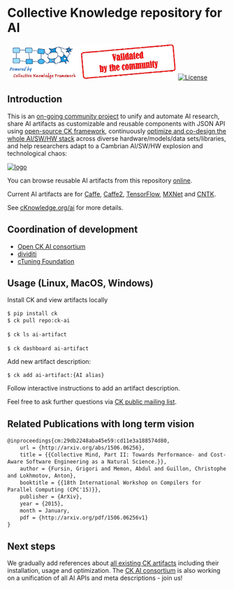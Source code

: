 # Collective Knowledge repository for AI

[![logo](https://github.com/ctuning/ck-guide-images/blob/master/logo-powered-by-ck.png)](https://github.com/ctuning/ck)
[![logo](https://github.com/ctuning/ck-guide-images/blob/master/logo-validated-by-the-community-simple.png)](http://cTuning.org)
[![License](https://img.shields.io/badge/License-BSD%203--Clause-blue.svg)](https://opensource.org/licenses/BSD-3-Clause)

## Introduction
This is an [on-going community project](http://cKnowledge.org/ai) to unify and automate AI research,
share AI artifacts as customizable and reusable components with JSON API using 
[open-source CK framework](http://github.com/ctuning/ck),
continuously [optimize and co-design the whole AI/SW/HW stack](http://cKnowledge.org/repo) 
across diverse hardware/models/data sets/libraries,
and help researchers adapt to a Cambrian AI/SW/HW explosion and technological chaos:

[![logo](http://cknowledge.org/images/ai-cloud-resize.png)](http://cKnowledge.org/ai)

You can browse reusable AI artifacts from this repository [online](http://cKnowledge.org/ai-artifacts).

Current AI artifacts are for [Caffe](https://github.com/dividiti/ck-caffe), 
[Caffe2](https://github.com/ctuning/ck-caffe2),
[TensorFlow](https://github.com/ctuning/ck-tensorflow),
[MXNet](https://github.com/ctuning/ck-mxnet)
and [CNTK](https://github.com/ctuning/ck-cntk).

See [cKnowledge.org/ai](http://cKnowledge.org/ai) for more details.

## Coordination of development
* [Open CK AI consortium](http://cKnowledge.org/partners.org)
* [dividiti](http://dividiti.com)
* [cTuning Foundation](http://cTuning.org)

## Usage (Linux, MacOS, Windows)

Install CK and view artifacts locally

```
$ pip install ck
$ ck pull repo:ck-ai

$ ck ls ai-artifact

$ ck dashboard ai-artifact
```

Add new artifact description:
```
$ ck add ai-artifact:{AI alias}
```

Follow interactive instructions to add an artifact description.

Feel free to ask further questions via [CK public mailing list](http://groups.google.com/group/collective-knowledge).

## Related Publications with long term vision

```
@inproceedings{cm:29db2248aba45e59:cd11e3a188574d80,
    url = {http://arxiv.org/abs/1506.06256},
    title = {{Collective Mind, Part II: Towards Performance- and Cost-Aware Software Engineering as a Natural Science.}},
    author = {Fursin, Grigori and Memon, Abdul and Guillon, Christophe and Lokhmotov, Anton},
    booktitle = {{18th International Workshop on Compilers for Parallel Computing (CPC'15)}},
    publisher = {ArXiv},
    year = {2015},
    month = January,
    pdf = {http://arxiv.org/pdf/1506.06256v1}
}

```

## Next steps

We gradually add references about [all existing CK artifacts](http://cknowledge.org/repo/web.php?template=cknowledge&sort_by_uoa=yes&search_by_tags=tensorflow|caffe|caffe2|cntk|mxnet&aview=yes&ignore_without_alias=yes&archive_all=yes&force_limit=200&repo_list=ck-caffe,ck-tensorflow,ck-caffe2,ck-cntk,ck-mxnet) 
including their installation, usage and optimization.
The [CK AI consortium](http://cKnowledge.org/partners.html) is also working on a unification of all AI APIs 
and meta descriptions - join us!
